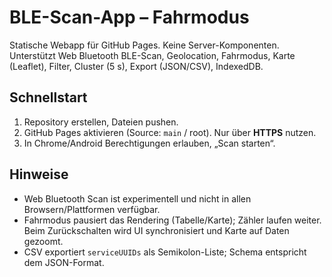 # BLE-Scan-App – Fahrmodus

Statische Webapp für GitHub Pages. Keine Server-Komponenten. Unterstützt Web Bluetooth BLE-Scan, Geolocation, Fahrmodus, Karte (Leaflet), Filter, Cluster (5 s), Export (JSON/CSV), IndexedDB.

## Schnellstart
1. Repository erstellen, Dateien pushen.
2. GitHub Pages aktivieren (Source: `main` / root). Nur über **HTTPS** nutzen.
3. In Chrome/Android Berechtigungen erlauben, „Scan starten“. 

## Hinweise
- Web Bluetooth Scan ist experimentell und nicht in allen Browsern/Plattformen verfügbar.
- Fahrmodus pausiert das Rendering (Tabelle/Karte); Zähler laufen weiter. Beim Zurückschalten wird UI synchronisiert und Karte auf Daten gezoomt.
- CSV exportiert `serviceUUIDs` als Semikolon-Liste; Schema entspricht dem JSON-Format.
